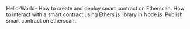 Hello-World-
How to create and deploy smart contract on Etherscan. 
How to interact with a smart contract using Ethers.js library in Node.js. 
Publish smart contract on etherscan.
